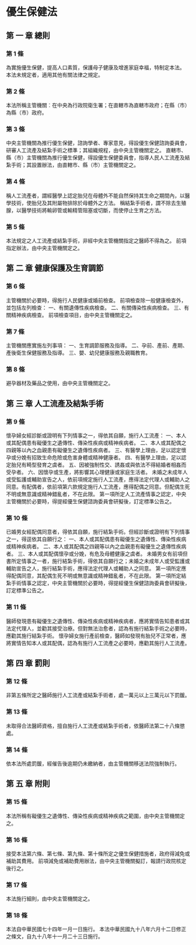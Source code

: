 # 優生保健法

##    第 一 章 總則

### 第 1 條

為實施優生保健，提高人口素質，保護母子健康及增進家庭幸福，特制定本法。
本法未規定者，適用其他有關法律之規定。

### 第 2 條

本法所稱主管機關︰在中央為行政院衛生署；在直轄市為直轄市政府；在縣（市）為縣（市）政府。

### 第 3 條

中央主管機關為推行優生保健，諮詢學者、專家意見，得設優生保健諮詢委員會，研審人工流產及結紮手術之標準；其組織規程，由中央主管機關定之。
直轄市、縣（市）主管機關為推行優生保健，得設優生保健委員會，指導人民人工流產及結紮手術；其設置辦法，由直轄市、縣（市）主管機關定之。

### 第 4 條

稱人工流產者，謂經醫學上認定胎兒在母體外不能自然保持其生命之期間內，以醫學技術，使胎兒及其附屬物排除於母體外之方法。
稱結紮手術者，謂不除去生殖腺，以醫學技術將輸卵管或輸精管阻塞或切斷，而使停止生育之方法。

### 第 5 條

本法規定之人工流產或結紮手術，非經中央主管機關指定之醫師不得為之。
前項指定辦法，由中央主管機關定之。

##    第 二 章 健康保護及生育調節

### 第 6 條

主管機關於必要時，得施行人民健康或婚前檢查。
前項檢查除一般健康檢查外，並包括左列檢查：
一、有關遺傳性疾病檢查。
二、有關傳染性疾病檢查。
三、有關精神疾病檢查。
前項檢查項目，由中央主管機關定之。

### 第 7 條

主管機關應實施左列事項：
一、生育調節服務及指導。
二、孕前、產前、產期、產後衛生保健服務及指導。
三、嬰、幼兒健康服務及親職教育。

### 第 8 條

避孕器材及藥品之使用，由中央主管機關定之。

##    第 三 章 人工流產及結紮手術

### 第 9 條

懷孕婦女經診斷或證明有下列情事之一，得依其自願，施行人工流產：
一、本人或其配偶患有礙優生之遺傳性、傳染性疾病或精神疾病者。
二、本人或其配偶之四親等以內之血親患有礙優生之遺傳性疾病者。
三、有醫學上理由，足以認定懷孕或分娩有招致生命危險或危害身體或精神健康者。
四、有醫學上理由，足以認定胎兒有畸型發育之虞者。
五、因被強制性交、誘姦或與依法不得結婚者相姦而受孕者。
六、因懷孕或生產，將影響其心理健康或家庭生活者。
未婚之未成年人或受監護或輔助宣告之人，依前項規定施行人工流產，應得法定代理人或輔助人之同意。有配偶者，依前項第六款規定施行人工流產，應得配偶之同意。但配偶生死不明或無意識或精神錯亂者，不在此限。
第一項所定人工流產情事之認定，中央主管機關於必要時，得提經優生保健諮詢委員會研擬後，訂定標準公告之。

### 第 10 條

已婚男女經配偶同意者，得依其自願，施行結紮手術。但經診斷或證明有下列情事之一，得逕依其自願行之：
一、本人或其配偶患有礙優生之遺傳性、傳染性疾病或精神疾病者。
二、本人或其配偶之四親等以內之血親患有礙優生之遺傳性疾病者。
三、本人或其配偶懷孕或分娩，有危及母體健康之虞者。
未婚男女有前項但書所定情事之一者，施行結紮手術，得依其自願行之；未婚之未成年人或受監護或輔助宣告之人，施行結紮手術，應得法定代理人或輔助人之同意。
第一項所定應得配偶同意，其配偶生死不明或無意識或精神錯亂者，不在此限。
第一項所定結紮手術情事之認定，中央主管機關於必要時，得提經優生保健諮詢委員會研擬後，訂定標準公告之。

### 第 11 條

醫師發現患有礙優生之遺傳性、傳染性疾病或精神疾病者，應將實情告知患者或其法定代理人，並勸其接受治療。但對無法治愈者，認為有施行結紮手術之必要時，應勸其施行結紮手術。
懷孕婦女施行產前檢查，醫師如發現有胎兒不正常者，應將實情告知本人或其配偶，認為有施行人工流產之必要時，應勸其施行人工流產。

##    第 四 章 罰則

### 第 12 條

非第五條所定之醫師施行人工流產或結紮手術者，處一萬元以上三萬元以下罰鍰。

### 第 13 條

未取得合法醫師資格，擅自施行人工流產或結紮手術者，依醫師法第二十八條懲處。

### 第 14 條

依本法所處罰鍰，經催告後逾期仍未繳納者，由主管機關移送法院強制執行。

##    第 五 章 附則

### 第 15 條

本法所稱有礙優生之遺傳性、傳染性疾病或精神疾病之範圍，由中央主管機關定之。

### 第 16 條

接受本法第六條、第七條、第九條、第十條所定之優生保健措施者，政府得減免或補助其費用。
前項減免或補助費用辦法，由中央主管機關擬訂，報請行政院核定後行之。

### 第 17 條

本法施行細則，由中央主管機關定之。

### 第 18 條

本法自中華民國七十四年一月一日施行。
本法中華民國九十八年六月十二日修正之條文，自九十八年十一月二十三日施行。
